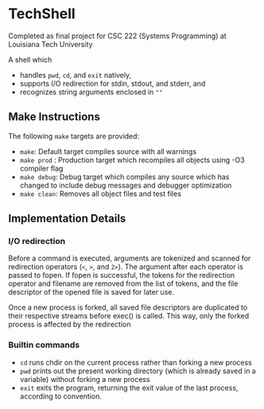 TechShell
=========

Completed as final project for CSC 222 (Systems Programming) at Louisiana Tech University

A shell which
- handles `pwd`, `cd`, and `exit` natively,
- supports I/O redirection for stdin, stdout, and stderr, and
- recognizes string arguments enclosed in `""`

Make Instructions
-----------------

The following `make` targets are provided:

- `make`: Default target compiles source with all warnings
- `make prod` : Production target which recompiles all objects using -O3 compiler flag
- `make debug`: Debug target which compiles any source which has changed to include debug messages and debugger optimization
- `make clean`: Removes all object files and test files

Implementation Details
----------------------

### I/O redirection

Before a command is executed, arguments are tokenized and scanned for redirection operators (`<`, `>`, and `2>`). The argument
after each operator is passed to fopen. If fopen is successful, the tokens for the redirection operator and filename are removed
from the list of tokens, and the file descriptor of the opened file is saved for later use.

Once a new process is forked, all saved file descriptors are duplicated to their respective streams before exec() is called. This
way, only the forked process is affected by the redirection

### Builtin commands

- `cd` runs chdir on the current process rather than forking a new process
- `pwd` prints out the present working directory (which is already saved in a variable) without forking a new process
- `exit` exits the program, returning the exit value of the last process, according to convention.
